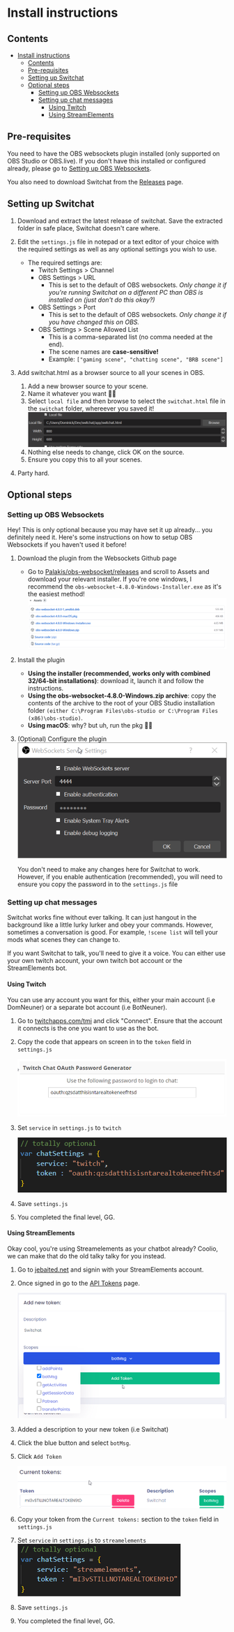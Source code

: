 # Install instructions

## Contents
- [Install instructions](#install-instructions)
  - [Contents](#contents)
  - [Pre-requisites](#pre-requisites)
  - [Setting up Switchat](#setting-up-switchat)
  - [Optional steps](#optional-steps)
    - [Setting up OBS Websockets](#setting-up-obs-websockets)
    - [Setting up chat messages](#setting-up-chat-messages)
      - [Using Twitch](#using-twitch)
      - [Using StreamElements](#using-streamelements)

## Pre-requisites

You need to have the OBS websockets plugin installed (only supported on OBS Studio or OBS.live). If you don't have this installed or configured already, please go to [Setting up OBS Websockets](#setting-up-obs-websockets).

You also need to download Switchat from the [Releases](#) page.

## Setting up Switchat

1. Download and extract the latest release of switchat. Save the extracted folder in safe place, Switchat doesn't care where.

1. Edit the `settings.js` file in notepad or a text editor of your choice with the required settings as well as any optional settings you wish to use.
   *  The required settings are:
      *  Twitch Settings > Channel
      *  OBS Settings > URL
         * This is set to the default of OBS websockets. *Only change it if you're running Switchat on a different PC than OBS is installed on (just don't do this okay?)*
      *  OBS Settings > Port
         * This is set to the default of OBS websockets. *Only change it if you have changed this on OBS.*
      *  OBS Settings > Scene Allowed List
         * This is a comma-separated list (no comma needed at the end).
         * The scene names are **case-sensitive!**
         * Example: `["gaming scene", "chatting scene", "BRB scene"]`

1. Add switchat.html as a browser source to all your scenes in OBS.
   1. Add a new browser source to your scene.
   1. Name it whatever you want :man_shrugging:
   1. Select `local file` and then browse to select the `switchat.html` file in the `switchat` folder, whereever you saved it!
    ![](/install.md%20images/browser_source_properties.png?raw=true) 
   1. Nothing else needs to change, click OK on the source.
   1. Ensure you copy this to all your scenes.
1. Party hard.

## Optional steps

### Setting up OBS Websockets

Hey! This is only optional because you may have set it up already... you definitely need it. Here's some instructions on how to setup OBS Websockets if you haven't used it before!

1. Download the plugin from the Websockets Github page
   * Go to [Palakis/obs-websocket/releases](https://github.com/Palakis/obs-websocket/releases) and scroll to Assets and download your relevant installer. If you're one windows, I recommend the `obs-websocket-4.8.0-Windows-Installer.exe` as it's the easiest method!
    ![](/install.md%20images/websocket_download.png?raw=true)
2. Install the plugin
   * **Using the installer (recommended, works only with combined 32/64-bit installations)**: download it, launch it and follow the instructions.
    * **Using the obs-websocket-4.8.0-Windows.zip archive**: copy the contents of the archive to the root of your OBS Studio installation folder `(either C:\Program Files\obs-studio or C:\Program Files (x86)\obs-studio)`.
    * **Using macOS**: why? but uh, run the pkg :man_shrugging:
3. (Optional) Configure the plugin 
    ![](/install.md%20images/websocket_config.png?raw=true)

    You don't need to make any changes here for Switchat to work. However, if you enable authentication (recommended), you will need to ensure you copy the password in to the `settings.js` file

### Setting up chat messages

Switchat works fine without ever talking. It can just hangout in the background like a little lurky lurker and obey your commands. However, sometimes a conversation is good. For example, `!scene list` will tell your mods what scenes they can change to.

If you want Switchat to talk, you'll need to give it a voice. You can either use your own twitch account, your own twitch bot account or the StreamElements bot.

#### Using Twitch
You can use any account you want for this, either your main account (i.e DomNeuner) or a separate bot account (i.e BotNeuner).

1. Go to [twitchapps.com/tmi](https://twitchapps.com/tmi/) and click "Connect". Ensure that the account it connects is the one you want to use as the bot.
1. Copy the code that appears on screen in to the `token` field in `settings.js`

    ![](/install.md%20images/tmi_confirm.png?raw=true)

1. Set `service` in `settings.js` to `twitch`

    ![](/install.md%20images/settings_twitch.png?raw=true)

1. Save `settings.js`
1. You completed the final level, GG.

#### Using StreamElements

Okay cool, you're using Streamelements as your chatbot already? Coolio, we can make that do the old talky talky for you instead.

1. Go to [jebaited.net](https://jebaited.net) and signin with your StreamElements account.
2. Once signed in go to the [API Tokens](https://jebaited.net/tokens/) page.

    ![](/install.md%20images/jebaited_settings.png?raw=true)

1. Added a description to your new token (i.e Switchat)
1. Click the blue button and select `botMsg`.
1. Click `Add Token`

    ![](/install.md%20images/jebaited_token.png?raw=true)

1. Copy your token from the `Current tokens:` section to the `token` field in `settings.js`
1. Set `service` in `settings.js` to `streamelements`
    ![](/install.md%20images/settings_se.png?raw=true)

1. Save `settings.js`
1. You completed the final level, GG.
